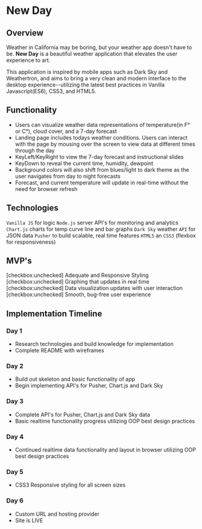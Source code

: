 # New Day 

## Overview

Weather in California may be boring, but your weather app doesn't have to be. **New Day** is a beautiful weather application that elevates the user experience to art. 

This application is inspired by mobile apps such as Dark Sky and Weathertron, and aims to bring a very clean and modern interface to the desktop experience--utilizing the latest best practices in Vanilla Javascript(ES6), CSS3, and HTML5.

## Functionality

* Users can visualize weather data representations of temperature(in F° or C°), cloud cover, and a 7-day forecast
* Landing page includes todays weather conditions. Users can interact with the page by mousing over the screen to view data at different times through the day
* KeyLeft/KeyRight to view the 7-day forecast and instructional slides
* KeyDown to reveal the current time, humidity, dewpoint
* Background colors will also shift from blues/light to dark theme as the user navigates from day to night forecasts
* Forecast, and current temperature will update in real-time without the need for browser refresh

## Technologies
`Vanilla JS` for logic
`Node.js` server API's for monitoring and analytics
`Chart.js` charts for temp curve line and bar graphs
`Dark Sky` weather `API` for JSON data
`Pusher` to build scalable, real time features
`HTML5` an `CSS3` (flexbox for responsiveness)

## MVP's 

[checkbox:unchecked] Adequate and Responsive Styling
[checkbox:unchecked] Graphing that updates in real time
[checkbox:unchecked] Data visualization updates with user interaction
[checkbox:unchecked] Smooth, bug-free user experience

## Implementation Timeline

### Day 1
* Research technologies and build knowledge for implementation
* Complete README with wireframes

### Day 2
* Build out skeleton and basic functionality of app
* Begin implementing API's for Pusher, Chart.js and Dark Sky

### Day 3
* Complete API's for Pusher, Chart.js and Dark Sky data
* Basic realtime functionality progress utilizing OOP best design practices

### Day 4 
* Continued realtime data functionality and layout in browser utilizing OOP best design practices

### Day 5
* CSS3 Responsive styling for all screen sizes

### Day 6 
* Custom URL and hosting provider
* Site is LIVE